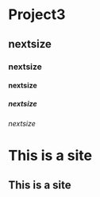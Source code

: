 # Project3
## nextsize
### nextsize
#### nextsize
##### nextsize
###### nextsize

This is a site
===============

This is a site
---------------

